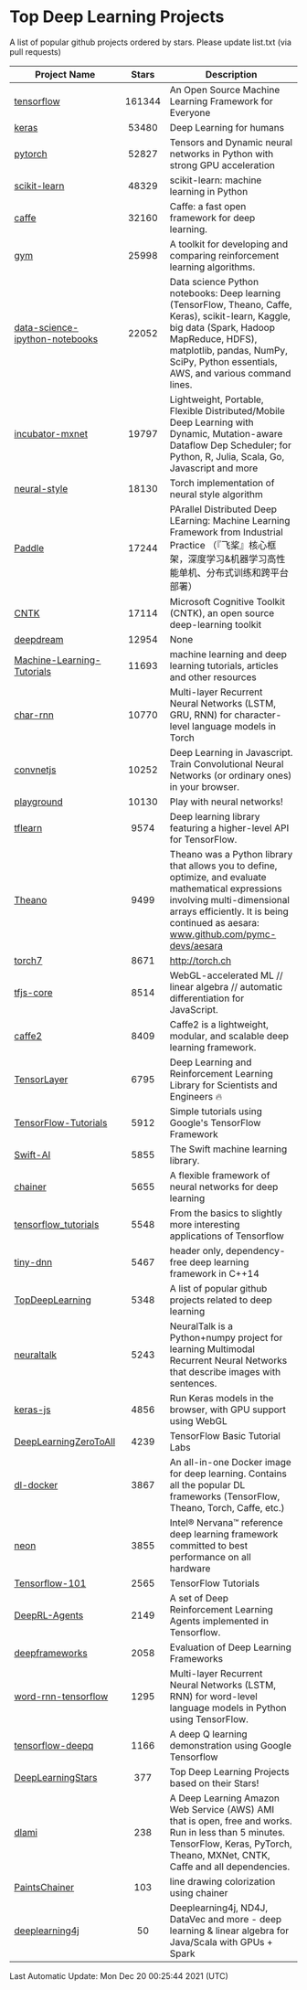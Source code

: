 # Top Deep Learning Projects
A list of popular github projects ordered by stars.
Please update list.txt (via pull requests)

|Project Name| Stars | Description |
| ---------- |:-----:| ----------- |
| [tensorflow](https://github.com/tensorflow/tensorflow) | 161344 | An Open Source Machine Learning Framework for Everyone |
| [keras](https://github.com/keras-team/keras) | 53480 | Deep Learning for humans |
| [pytorch](https://github.com/pytorch/pytorch) | 52827 | Tensors and Dynamic neural networks in Python with strong GPU acceleration |
| [scikit-learn](https://github.com/scikit-learn/scikit-learn) | 48329 | scikit-learn: machine learning in Python |
| [caffe](https://github.com/BVLC/caffe) | 32160 | Caffe: a fast open framework for deep learning. |
| [gym](https://github.com/openai/gym) | 25998 | A toolkit for developing and comparing reinforcement learning algorithms. |
| [data-science-ipython-notebooks](https://github.com/donnemartin/data-science-ipython-notebooks) | 22052 | Data science Python notebooks: Deep learning (TensorFlow, Theano, Caffe, Keras), scikit-learn, Kaggle, big data (Spark, Hadoop MapReduce, HDFS), matplotlib, pandas, NumPy, SciPy, Python essentials, AWS, and various command lines. |
| [incubator-mxnet](https://github.com/apache/incubator-mxnet) | 19797 | Lightweight, Portable, Flexible Distributed/Mobile Deep Learning with Dynamic, Mutation-aware Dataflow Dep Scheduler; for Python, R, Julia, Scala, Go, Javascript and more |
| [neural-style](https://github.com/jcjohnson/neural-style) | 18130 | Torch implementation of neural style algorithm |
| [Paddle](https://github.com/PaddlePaddle/Paddle) | 17244 | PArallel Distributed Deep LEarning: Machine Learning Framework from Industrial Practice （『飞桨』核心框架，深度学习&机器学习高性能单机、分布式训练和跨平台部署） |
| [CNTK](https://github.com/microsoft/CNTK) | 17114 | Microsoft Cognitive Toolkit (CNTK), an open source deep-learning toolkit |
| [deepdream](https://github.com/google/deepdream) | 12954 | None |
| [Machine-Learning-Tutorials](https://github.com/ujjwalkarn/Machine-Learning-Tutorials) | 11693 | machine learning and deep learning tutorials, articles and other resources  |
| [char-rnn](https://github.com/karpathy/char-rnn) | 10770 | Multi-layer Recurrent Neural Networks (LSTM, GRU, RNN) for character-level language models in Torch |
| [convnetjs](https://github.com/karpathy/convnetjs) | 10252 | Deep Learning in Javascript. Train Convolutional Neural Networks (or ordinary ones) in your browser. |
| [playground](https://github.com/tensorflow/playground) | 10130 | Play with neural networks! |
| [tflearn](https://github.com/tflearn/tflearn) | 9574 | Deep learning library featuring a higher-level API for TensorFlow. |
| [Theano](https://github.com/Theano/Theano) | 9499 | Theano was a Python library that allows you to define, optimize, and evaluate mathematical expressions involving multi-dimensional arrays efficiently. It is being continued as aesara: www.github.com/pymc-devs/aesara |
| [torch7](https://github.com/torch/torch7) | 8671 | http://torch.ch |
| [tfjs-core](https://github.com/tensorflow/tfjs-core) | 8514 | WebGL-accelerated ML // linear algebra // automatic differentiation for JavaScript. |
| [caffe2](https://github.com/facebookarchive/caffe2) | 8409 | Caffe2 is a lightweight, modular, and scalable deep learning framework. |
| [TensorLayer](https://github.com/tensorlayer/TensorLayer) | 6795 | Deep Learning and Reinforcement Learning Library for Scientists and Engineers 🔥 |
| [TensorFlow-Tutorials](https://github.com/nlintz/TensorFlow-Tutorials) | 5912 | Simple tutorials using Google's TensorFlow Framework |
| [Swift-AI](https://github.com/Swift-AI/Swift-AI) | 5855 | The Swift machine learning library. |
| [chainer](https://github.com/chainer/chainer) | 5655 | A flexible framework of neural networks for deep learning |
| [tensorflow_tutorials](https://github.com/pkmital/tensorflow_tutorials) | 5548 | From the basics to slightly more interesting applications of Tensorflow |
| [tiny-dnn](https://github.com/tiny-dnn/tiny-dnn) | 5467 | header only, dependency-free deep learning framework in C++14 |
| [TopDeepLearning](https://github.com/aymericdamien/TopDeepLearning) | 5348 | A list of popular github projects related to deep learning |
| [neuraltalk](https://github.com/karpathy/neuraltalk) | 5243 | NeuralTalk is a Python+numpy project for learning Multimodal Recurrent Neural Networks that describe images with sentences. |
| [keras-js](https://github.com/transcranial/keras-js) | 4856 | Run Keras models in the browser, with GPU support using WebGL |
| [DeepLearningZeroToAll](https://github.com/hunkim/DeepLearningZeroToAll) | 4239 | TensorFlow Basic Tutorial Labs |
| [dl-docker](https://github.com/floydhub/dl-docker) | 3867 | An all-in-one Docker image for deep learning. Contains all the popular DL frameworks (TensorFlow, Theano, Torch, Caffe, etc.) |
| [neon](https://github.com/NervanaSystems/neon) | 3855 | Intel® Nervana™ reference deep learning framework committed to best performance on all hardware |
| [Tensorflow-101](https://github.com/sjchoi86/Tensorflow-101) | 2565 | TensorFlow Tutorials |
| [DeepRL-Agents](https://github.com/awjuliani/DeepRL-Agents) | 2149 | A set of Deep Reinforcement Learning Agents implemented in Tensorflow. |
| [deepframeworks](https://github.com/zer0n/deepframeworks) | 2058 | Evaluation of Deep Learning Frameworks |
| [word-rnn-tensorflow](https://github.com/hunkim/word-rnn-tensorflow) | 1295 | Multi-layer Recurrent Neural Networks (LSTM, RNN) for word-level language models in Python using TensorFlow. |
| [tensorflow-deepq](https://github.com/siemanko/tensorflow-deepq) | 1166 | A deep Q learning demonstration using Google Tensorflow |
| [DeepLearningStars](https://github.com/hunkim/DeepLearningStars) | 377 | Top Deep Learning Projects based on their Stars! |
| [dlami](https://github.com/ritchieng/dlami) | 238 | A Deep Learning Amazon Web Service (AWS) AMI that is open, free and works. Run in less than 5 minutes. TensorFlow, Keras, PyTorch, Theano, MXNet, CNTK, Caffe and all dependencies. |
| [PaintsChainer](https://github.com/taizan/PaintsChainer) | 103 | line drawing colorization using chainer |
| [deeplearning4j](https://github.com/deeplearning4j/deeplearning4j) | 50 | Deeplearning4j, ND4J, DataVec and more - deep learning & linear algebra for Java/Scala with GPUs + Spark |

Last Automatic Update: Mon Dec 20 00:25:44 2021 (UTC)
